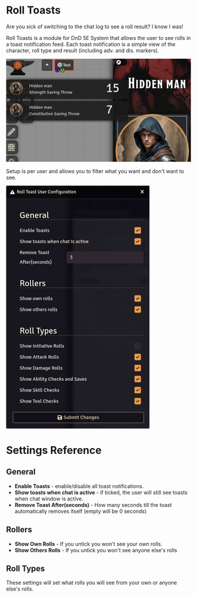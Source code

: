 # Roll Toasts
Are you sick of switching to the chat log to see a roll result? I know I was!


Roll Toasts is a module for DnD 5E System that allows the user to see rolls in a toast notification feed.
Each toast notification is a simple view of the character, roll type and result (including adv. and dis. markers).

![main screenshot](screens/main.png)

Setup is per user and allows you to filter what you want and don't want to see.

![settings screens](screens/settings.png)

# Settings Reference
## General
 - **Enable Toasts** - enable/disable all toast notifications.
 - **Show toasts when chat is active** - if ticked, the user will still see toasts when chat window is active.
 - **Remove Toast After(seconds)** - How many seconds till the toast automatically removes itself (empty will be 0 seconds)

## Rollers
 - **Show Own Rolls** - If you untick you won't see your own rolls.
 - **Show Others Rolls** - If you untick you won't see anyone else's rolls

## Roll Types
These settings will set what rolls you will see from your own or anyone else's rolls.